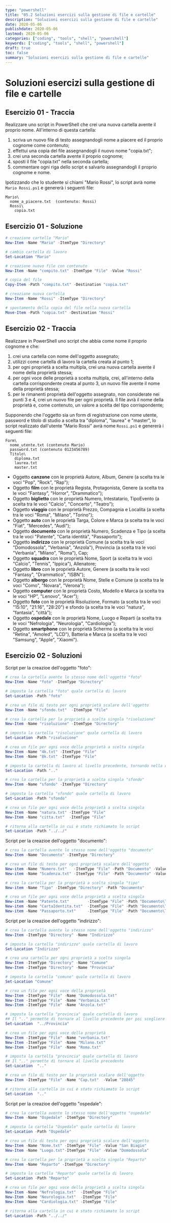 ```yaml
---
type: "powershell"
title: "05.2 Soluzioni esercizi sulla gestione di file e cartelle"
description: "Soluzioni esercizi sulla gestione di file e cartelle"
date: 2020-05-06
publishdate: 2020-05-06
lastmod: 2020-05-06
categories: ["coding", "tools", "shell", "powershell"]
keywords: ["coding", "tools", "shell", "powershell"]
draft: true
toc: false
summary: "Soluzioni esercizi sulla gestione di file e cartelle"
---
```


# Soluzioni esercizi sulla gestione di file e cartelle

## Esercizio 01 - Traccia

Realizzare uno script in PowerShell che crei una nuova cartella avente il proprio nome. All'interno di questa cartella:

1. scriva un nuovo file di testo assegnandogli nome a piacere ed il proprio cognome come contenuto;
2. effettui una copia del file assegnandogli il nuovo nome "copia.txt";
3. crei una seconda cartella avente il proprio cognome;
4. sposti il file "copia.txt" nella seconda cartella;
5. commentare ogni riga dello script e salvarlo assegnandogli il proprio cognome e nome.

Ipotizzando che lo studente si chiami "Mario Rossi", lo script avrà nome ``Mario Rossi.ps1`` e genererà i seguenti file:

```output
Mario\
  nome_a_piacere.txt  (contenuto: Rossi)
  Rossi\
    copia.txt
```

## Esercizio 01 - Soluzione

```powershell
# creazione cartella "Mario"
New-Item -Name "Mario" -ItemType "Directory"

# cambio cartella di lavoro
Set-Location "Mario"

# creazione nuovo file con contenuto
New-Item -Name "compito.txt" -ItemType "File" -Value "Rossi"

# copia del file
Copy-Item -Path "compito.txt" -Destination "copia.txt" 

# creazione nuova cartella
New-Item -Name "Rossi" -ItemType "Directory"

# spostamento della copia del file nella nuova cartella
Move-Item -Path "copia.txt" -Destination "Rossi"
```

## Esercizio 02 - Traccia

Realizzare in PowerShell uno script che abbia come nome il proprio cognome e che:

1. crei una cartella con nome dell'oggetto assegnato;
2. utilizzi come cartella di lavoro la cartella creata al punto 1;
3. per ogni proprietà a scelta multipla, crei una nuova cartella avente il nome della proprietà stessa;
4. per ogni voce delle proprietà a scelta multipla, crei, all'interno della cartella corrispondente creata al punto 3, un nuovo file avente il nome della proprietà stessa; 
5. per le rimanenti proprietà dell'oggetto assegnato, non considerate nei punti 3 e 4, crei un nuovo file per ogni proprietà. Il file avrà il nome della proprietà e, come contenuto, un valore a scelta del tipo corrispondente;

Supponendo che l'oggetto sia un form di registrazione con nome utente, password e titolo di studio a scelta tra "diploma", "laurea" e "master", lo script realizzato dall'utente "Mario Rossi" avrà nome ``Rossi.ps1`` e genererà i seguenti file:

```output
Form\
  nome_utente.txt (contenuto Mario)
  password.txt (contenuto 0123456789)
  Titolo\
    diploma.txt
    laurea.txt
    master.txt
```

- Oggetto **canzone** con le proprietà Autore, Album, Genere (a scelta tra le voci "Pop", "Rock", "Rap"); 
- Oggetto **film** con le proprietà Regista, Protagonista, Genere (a scelta tra le voci "Fantasy", "Horror", "Drammatico");
- Oggetto **biglietto** con le proprietà Numero, Intestatario, TipoEvento (a scelta tra le voci "Calcio", "Concerto", "Teatro");
- Oggetto **viaggio** con le proprietà Prezzo, Compagnia e Localita (a scelta tra le voci "Roma", "Milano", "Torino");
- Oggetto **auto** con le proprietà Targa, Colore e Marca (a scelta tra le voci "Fiat", "Mercedes", "Audi"); 
- Oggetto **documento** con le proprietà Numero, Scadenza e Tipo (a scelta tra le voci "Patente", "Carta identità", "Passaporto"); 
- Oggetto **indirizzo** con le proprietà Comune (a scelta tra le voci "Domodossola", "Verbania", "Anzola"), Provincia (a scelta tra le voci "Verbania", "Milano", "Roma"), Cap;
- Oggetto **squadra** con le proprietà Nome, Sport (a scelta tra le voci "Calcio", "Tennis", "Ippica"), Allenatore;
- Oggetto **libro** con le proprietà Autore, Genere (a scelta tra le voci "Fantasy", "Drammatico", "ISBN");
- Oggetto **albergo** con le proprietà Nome, Stelle e Comune (a scelta tra le voci "Como", "Novara", "Verona");
- Oggetto **computer** con le proprietà Costo, Modello e Marca (a scelta tra le voci "HP", "Lenovo", "Acer");
- Oggetto **foto** con le proprietà Risoluzione, Formato (a scelta tra le voci "15:10", "21:16", "28:20") e sfondo (a scelta tra le voci "natura", "fantasia", "città");
- Oggetto **ospedale** con le proprietà Nome, Luogo e Reparti (a scelta tra le voci "Nefrologia", "Neurologia", "Cardiologia");
- Oggetto **smartphone** con le proprietà Schermo (a scelta tra le voci "Retina", "Amoled", "LCD"), Batteria e Marca (a scelta tra le voci "Samsung", "Apple", "Xiaomi").

## Esercizio 02 - Soluzioni

Script per la creazioe dell'oggetto "foto":

```powershell
# crea la cartella avente lo stesso nome dell'oggetto "foto"
New-Item -Name "foto" -ItemType "Directory"

# imposta la cartella "foto" quale cartella di lavoro
Set-Location -Path "foto"

# crea un file di testo per ogni proprietà scalare dell'oggetto
New-Item -Name "sfondo.txt"  -ItemType "File"

# crea la cartella per la proprietà a scelta singola "risoluzione"
New-Item -Name "risoluzione" -ItemType "Directory"

# imposta la cartella "risoluzione" quale cartella di lavoro
Set-Location -Path "risoluzione"

# crea un file per ogni voce della proprietà a scelta singola
New-Item -Name "4k.txt" -ItemType "File"
New-Item -Name "8k.txt" -ItemType "File"

# imposta la cartella di lavoro al livello precedente, tornando nella cartella "foto"
Set-Location -Path ".."

# crea la cartella per la proprietà a scelta singola "sfondo"
New-Item -Name "sfondo" -ItemType "Directory"

# imposta la cartella "sfondo" quale cartella di lavoro
Set-Location -Path "sfondo"

# crea un file per ogni voce della proprietà a scelta singola
New-Item -Name "natura.txt" -ItemType "File"
New-Item -Name "citta.txt"  -ItemType "File"

# ritorna alla cartella in cui è stato richiamato lo script
Set-Location -Path "../../"
```

Script per la creazioe dell'oggetto "documento":

```powershell
# crea la cartella avente lo stesso nome dell'oggetto "documento"
New-Item -Name "Documento" -ItemType "Directory"

# crea un file di testo per ogni proprietà scalare dell'oggetto
New-item -Name "Numero.txt"   -ItemType "File" -Path "Documento" -Value "3"
New-item -Name "Scadenza.txt" -ItemType "File" -Path "Documento" -Value "20/11/2390"

# crea la cartella per la proprietà a scelta singola "tipo"
New-item -Name "Tipo" -ItemType "Directory" -Path "Documento"

# crea un file per ogni voce della proprietà a scelta singola
New-item -Name "Patente.txt"        -ItemType "File" -Path "Documento\Tipo"
New-item -Name "CartaIdentita.txt"  -ItemType "File" -Path "Documento\Tipo"
New-item -Name "Passaporto.txt"     -ItemType "File" -Path "Documento\Tipo"
```

Script per la creazioe dell'oggetto "indirizzo":

```powershell
# crea la cartella avente lo stesso nome dell'oggetto "indirizzo"
New-Item -ItemType "Directory" -Name "Indirizzo"

# imposta la cartella "indirizzo" quale cartella di lavoro
Set-Location "Indirizzo"

# crea una cartella per ogni proprietà a scelta singola
New-Item -ItemType "Directory" -Name "Comune"
New-Item -ItemType "Directory" -Name "Provincia"

# imposta la cartella "comune" quale cartella di lavoro
Set-Location "Comune"

# crea un file per ogni voce della proprietà
New-Item -ItemType "File" -Name "Domodossola.txt"
New-Item -ItemType "File" -Name "Verbania.txt"
New-Item -ItemType "File" -Name "Anzola.txt"

# imposta la cartella "provincia" quale cartella di lavoro
## Il ".." permette di tornare al livello precedente per poi scegliere "provincia"
Set-Location  "../Provincia"

# crea un file per ogni voce della proprietà
New-Item -ItemType "File" -Name "verbania.txt"
New-Item -ItemType "File" -Name "Milano.txt"
New-Item -ItemType "File" -Name "Roma.txt"

# imposta la cartella "provincia" quale cartella di lavoro
## Il ".." permette di tornare al livello precedente
Set-Location  ".."

# crea un file di testo per la proprietà scalare dell'oggetto
New-Item -ItemType "File" -Name "Cap.txt"  -Value "28845"

# ritorna alla cartella in cui è stato richiamato lo script
Set-Location  ".."
```

Script per la creazioe dell'oggetto "ospedale":

```powershell
# crea la cartella avente lo stesso nome dell'oggetto "ospedale"
New-Item -Name "Ospedale" -ItemType "Directory"

# imposta la cartella "Ospedale" quale cartella di lavoro
Set-Location -Path "Ospedale"

# crea un file di testo per ogni proprietà scalare dell'oggetto
New-Item -Name "Nome.txt" -ItemType "File" -Value "San Biagio"
New-Item -Name "Luogo.txt"-ItemType "File" -Value "Domodossola"

# crea la cartella per la proprietà a scelta singola "Reparto"
New-Item -Name "Reparto" -ItemType "Directory"

# imposta la cartella "Reparto" quale cartella di lavoro
Set-Location -Path "Reparto"

# crea un file per ogni voce della proprietà a scelta singola
New-Item -Name "Nefrologia.txt"  -ItemType "File"
New-Item -Name "Neurologia.txt"  -ItemType "File"
New-Item -Name "Cardiologia.txt" -ItemType "File"

# ritorna alla cartella in cui è stato richiamato lo script
Set-Location -Path "../../"
```
